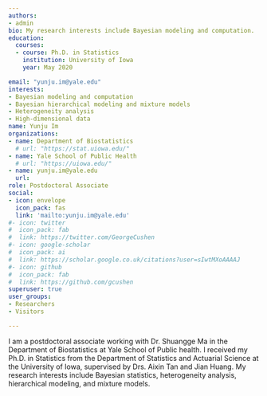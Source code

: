 ```yaml
---
authors:
- admin
bio: My research interests include Bayesian modeling and computation.
education:
  courses:
  - course: Ph.D. in Statistics
    institution: University of Iowa
    year: May 2020 

email: "yunju.im@yale.edu"
interests:
- Bayesian modeling and computation
- Bayesian hierarchical modeling and mixture models
- Heterogeneity analysis
- High-dimensional data
name: Yunju Im
organizations: 
- name: Department of Biostatistics
  # url: "https://stat.uiowa.edu/"
- name: Yale School of Public Health
  # url: "https://uiowa.edu/"
- name: yunju.im@yale.edu
  url:
role: Postdoctoral Associate
social:
- icon: envelope
  icon_pack: fas
  link: 'mailto:yunju.im@yale.edu'
#- icon: twitter
#  icon_pack: fab
#  link: https://twitter.com/GeorgeCushen
#- icon: google-scholar
#  icon_pack: ai
#  link: https://scholar.google.co.uk/citations?user=sIwtMXoAAAAJ
#- icon: github
#  icon_pack: fab
#  link: https://github.com/gcushen
superuser: true
user_groups:
- Researchers
- Visitors

---
```

I am a postdoctoral associate working with Dr. Shuangge Ma in the Department of Biostatistics at Yale School of Public health. I received my Ph.D. in Statistics from the Department of Statistics and Actuarial Science at the University of Iowa, supervised by Drs. Aixin Tan and Jian Huang. My research interests include Bayesian statistics, heterogeneity analysis, hierarchical modeling, and mixture models.  
 
